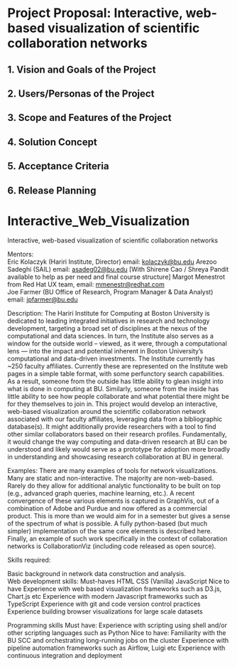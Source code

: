 # Project Proposal: Interactive, web-based visualization of scientific collaboration networks
## 1. Vision and Goals of the Project
## 2. Users/Personas of the Project
## 3. Scope and Features of the Project
## 4. Solution Concept
## 5. Acceptance Criteria
## 6. Release Planning
# Interactive_Web_Visualization
Interactive, web-based visualization of scientific collaboration networks

Mentors:  
Eric Kolaczyk (Hariri Institute, Director) email: kolaczyk@bu.edu
Arezoo Sadeghi   (SAIL)  email: asadeg02@bu.edu
[With Shirene Cao / Shreya Pandit available to help as per need and final course structure]
Margot Menestrot from  Red Hat  UX team, email: mmenestr@redhat.com  
Joe Farmer (BU Office of Research, Program Manager & Data Analyst)  email: jpfarmer@bu.edu
 
 
Description:  The Hariri Institute for Computing at Boston University is dedicated to leading integrated initiatives in research and technology development, targeting a broad set of disciplines at the nexus of the computational and data sciences.  In turn, the Institute also serves as a window for the outside world – viewed, as it were, through a computational lens — into the impact and potential inherent in Boston University’s computational and data-driven investments.  The Institute currently has ~250 faculty affiliates.  Currently these are represented on the Institute web pages in a simple table format, with some perfunctory search capabilities.  As a result, someone from the outside has little ability to glean insight into what is done in computing at BU.  Similarly, someone from the inside has little ability to see how people collaborate and what potential there might be for they themselves to join in.  This project would develop an interactive, web-based visualization around the scientific collaboration network associated with our faculty affiliates, leveraging data from a bibliographic database(s). It might additionally provide researchers with a tool to find other similar collaborators based on their research profiles. Fundamentally, it would change the way computing and data-driven research at BU can be understood and likely would serve as a prototype for adoption more broadly in understanding and showcasing research collaboration at BU in general.
 
Examples:  There are many examples of tools for network visualizations.  Many are static and non-interactive.  The majority are non-web-based.  Rarely do they allow for additional analytic functionality to be built on top (e.g., advanced graph queries, machine learning, etc.).  A recent convergence of these various elements is captured in GraphVis, out of a combination of Adobe and Purdue and now offered as a commercial product.  This is more than we would aim for in a semester but gives a sense of the spectrum of what is possible.  A fully python-based (but much simpler) implementation of the same core elements is described here.  Finally, an example of such work specifically in the context of collaboration networks is CollaborationViz (including code released as open source).
 
Skills required:  


Basic background in network data construction and analysis.  
Web development skills:
Must-haves
HTML
CSS
(Vanilla) JavaScript
Nice to have 
Experience with web based visualization frameworks such as D3.js, Chart.js etc
Experience with modern Javascript frameworks such as TypeScript
Experience with git and code version control practices
Experience building browser visualizations for large scale datasets


Programming skills
Must have:
Experience with scripting using shell and/or other scripting languages such as Python
Nice to have:
Familiarity with the BU SCC and orchestrating long-running jobs on the cluster
Experience with pipeline automation frameworks such as Airflow, Luigi etc
Experience with continuous integration and deployment
